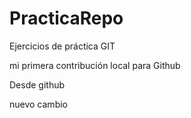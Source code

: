 # PracticaRepo
Ejercicios de práctica GIT

mi primera contribución local para Github

Desde github


nuevo cambio

